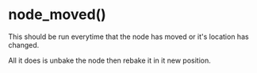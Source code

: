 # node_moved()

This should be run everytime that the node has moved or it's location has changed.

All it does is unbake the node then rebake it in it new position.